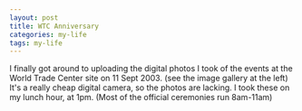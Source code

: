 ```yaml
---
layout: post
title: WTC Anniversary
categories: my-life
tags: my-life
---
```

I finally got around to uploading the digital photos I took of the events at the World Trade Center site on 11 Sept 2003. (see the image gallery at the left)   It's a really cheap digital camera, so the photos are lacking.   I took these on my lunch hour, at 1pm.  (Most of the official ceremonies run 8am-11am)